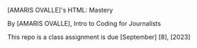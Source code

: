 [AMARIS OVALLE]'s HTML: Mastery

By [AMARIS OVALLE], Intro to Coding for Journalists

This repo is a class assignment is due [September] [8], [2023]
